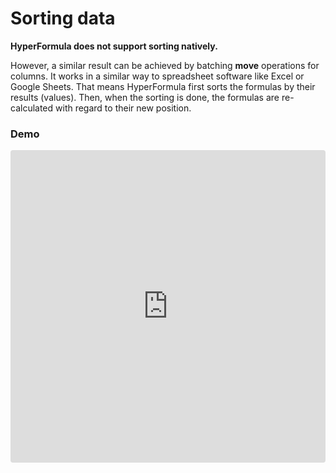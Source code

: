 # Sorting data

**HyperFormula does not support sorting natively.** 

However, a similar result can be achieved by batching **move** operations for columns. It works in a similar way to spreadsheet software like Excel or Google Sheets. That means HyperFormula first sorts the formulas by their results \(values\). Then, when the sorting is done, the formulas are re-calculated with regard to their new position.

### Demo

<iframe
   src="https://codesandbox.io/embed/github/handsontable/hyperformula-demos/tree/develop/sorting?autoresize=1&fontsize=14&hidenavigation=1&theme=dark&view=preview"
   style="width:100%; height:500px; border:0; border-radius: 4px; overflow:hidden;"
   title="handsontable/hyperformula-demos: basic-usage"
   allow="accelerometer; ambient-light-sensor; camera; encrypted-media; geolocation; gyroscope; hid; microphone; midi; payment; usb; vr; xr-spatial-tracking"
   sandbox="allow-forms allow-modals allow-popups allow-presentation allow-same-origin allow-scripts"
/>

